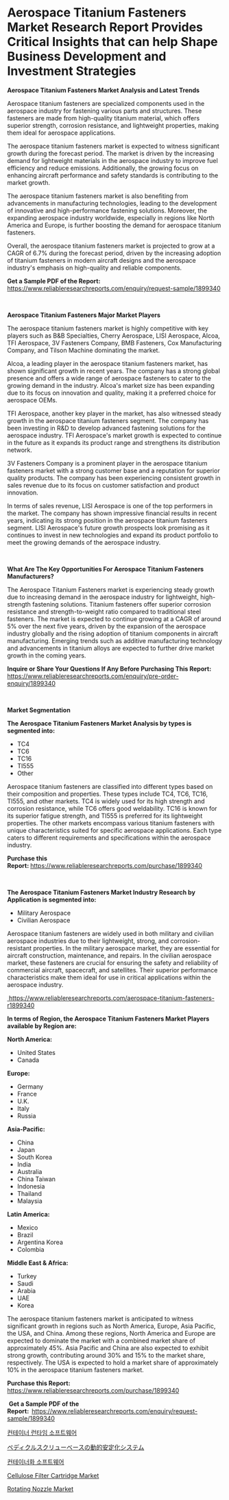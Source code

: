 <p><h1>Aerospace Titanium Fasteners Market Research Report Provides Critical Insights that can help Shape Business Development and Investment Strategies</h1></p><p><strong>Aerospace Titanium Fasteners Market Analysis and Latest Trends</strong></p>
<p><p>Aerospace titanium fasteners are specialized components used in the aerospace industry for fastening various parts and structures. These fasteners are made from high-quality titanium material, which offers superior strength, corrosion resistance, and lightweight properties, making them ideal for aerospace applications.</p><p>The aerospace titanium fasteners market is expected to witness significant growth during the forecast period. The market is driven by the increasing demand for lightweight materials in the aerospace industry to improve fuel efficiency and reduce emissions. Additionally, the growing focus on enhancing aircraft performance and safety standards is contributing to the market growth.</p><p>The aerospace titanium fasteners market is also benefiting from advancements in manufacturing technologies, leading to the development of innovative and high-performance fastening solutions. Moreover, the expanding aerospace industry worldwide, especially in regions like North America and Europe, is further boosting the demand for aerospace titanium fasteners.</p><p>Overall, the aerospace titanium fasteners market is projected to grow at a CAGR of 6.7% during the forecast period, driven by the increasing adoption of titanium fasteners in modern aircraft designs and the aerospace industry's emphasis on high-quality and reliable components.</p></p>
<p><strong>Get a Sample PDF of the Report:&nbsp;</strong> <a href="https://www.reliableresearchreports.com/enquiry/request-sample/1899340">https://www.reliableresearchreports.com/enquiry/request-sample/1899340</a></p>
<p>&nbsp;</p>
<p><strong>Aerospace Titanium Fasteners Major Market Players</strong></p>
<p><p>The aerospace titanium fasteners market is highly competitive with key players such as B&B Specialties, Cherry Aerospace, LISI Aerospace, Alcoa, TFI Aerospace, 3V Fasteners Company, BMB Fasteners, Cox Manufacturing Company, and Tilson Machine dominating the market. </p><p>Alcoa, a leading player in the aerospace titanium fasteners market, has shown significant growth in recent years. The company has a strong global presence and offers a wide range of aerospace fasteners to cater to the growing demand in the industry. Alcoa's market size has been expanding due to its focus on innovation and quality, making it a preferred choice for aerospace OEMs.</p><p>TFI Aerospace, another key player in the market, has also witnessed steady growth in the aerospace titanium fasteners segment. The company has been investing in R&D to develop advanced fastening solutions for the aerospace industry. TFI Aerospace's market growth is expected to continue in the future as it expands its product range and strengthens its distribution network.</p><p>3V Fasteners Company is a prominent player in the aerospace titanium fasteners market with a strong customer base and a reputation for superior quality products. The company has been experiencing consistent growth in sales revenue due to its focus on customer satisfaction and product innovation.</p><p>In terms of sales revenue, LISI Aerospace is one of the top performers in the market. The company has shown impressive financial results in recent years, indicating its strong position in the aerospace titanium fasteners segment. LISI Aerospace's future growth prospects look promising as it continues to invest in new technologies and expand its product portfolio to meet the growing demands of the aerospace industry.</p></p>
<p>&nbsp;</p>
<p><strong>What Are The Key Opportunities For Aerospace Titanium Fasteners Manufacturers?</strong></p>
<p><p>The Aerospace Titanium Fasteners market is experiencing steady growth due to increasing demand in the aerospace industry for lightweight, high-strength fastening solutions. Titanium fasteners offer superior corrosion resistance and strength-to-weight ratio compared to traditional steel fasteners. The market is expected to continue growing at a CAGR of around 5% over the next five years, driven by the expansion of the aerospace industry globally and the rising adoption of titanium components in aircraft manufacturing. Emerging trends such as additive manufacturing technology and advancements in titanium alloys are expected to further drive market growth in the coming years.</p></p>
<p><strong>Inquire or Share Your Questions If Any Before Purchasing This Report:</strong> <a href="https://www.reliableresearchreports.com/enquiry/pre-order-enquiry/1899340">https://www.reliableresearchreports.com/enquiry/pre-order-enquiry/1899340</a></p>
<p>&nbsp;</p>
<p><strong>Market Segmentation</strong></p>
<p><strong>The Aerospace Titanium Fasteners Market Analysis by types is segmented into:</strong></p>
<p><ul><li>TC4</li><li>TC6</li><li>TC16</li><li>TI555</li><li>Other</li></ul></p>
<p><p>Aerospace titanium fasteners are classified into different types based on their composition and properties. These types include TC4, TC6, TC16, TI555, and other markets. TC4 is widely used for its high strength and corrosion resistance, while TC6 offers good weldability. TC16 is known for its superior fatigue strength, and TI555 is preferred for its lightweight properties. The other markets encompass various titanium fasteners with unique characteristics suited for specific aerospace applications. Each type caters to different requirements and specifications within the aerospace industry.</p></p>
<p><strong>Purchase this Report:&nbsp;</strong><a href="https://www.reliableresearchreports.com/purchase/1899340">https://www.reliableresearchreports.com/purchase/1899340</a></p>
<p>&nbsp;</p>
<p><strong>The Aerospace Titanium Fasteners Market Industry Research by Application is segmented into:</strong></p>
<p><ul><li>Military Aerospace</li><li>Civilian Aerospace</li></ul></p>
<p><p>Aerospace titanium fasteners are widely used in both military and civilian aerospace industries due to their lightweight, strong, and corrosion-resistant properties. In the military aerospace market, they are essential for aircraft construction, maintenance, and repairs. In the civilian aerospace market, these fasteners are crucial for ensuring the safety and reliability of commercial aircraft, spacecraft, and satellites. Their superior performance characteristics make them ideal for use in critical applications within the aerospace industry.</p></p>
<p><a href="https://www.reliableresearchreports.com/aerospace-titanium-fasteners-r1899340">&nbsp;https://www.reliableresearchreports.com/aerospace-titanium-fasteners-r1899340</a></p>
<p><strong>In terms of Region, the Aerospace Titanium Fasteners Market Players available by Region are:</strong></p>
<p>
    <p> <strong> North America: </strong>
        <ul>
            <li>United States</li>
            <li>Canada</li>
        </ul>
        </p> 
    <p> <strong> Europe: </strong>
        <ul>
            <li>Germany</li>
            <li>France</li>
            <li>U.K.</li>
            <li>Italy</li>
            <li>Russia</li>
        </ul>
        </p> 
    <p> <strong> Asia-Pacific: </strong>
        <ul>
            <li>China</li>
            <li>Japan</li>
            <li>South Korea</li>
            <li>India</li>
            <li>Australia</li>
            <li>China Taiwan</li>
            <li>Indonesia</li>
            <li>Thailand</li>
            <li>Malaysia</li>
        </ul>
        </p> 
    <p> <strong> Latin America: </strong>
        <ul>
            <li>Mexico</li>
            <li>Brazil</li>
            <li>Argentina Korea</li>
            <li>Colombia</li>
        </ul>
        </p> 
    <p> <strong> Middle East & Africa: </strong>
        <ul>
            <li>Turkey</li>
            <li>Saudi</li>
            <li>Arabia</li>
            <li>UAE</li>
            <li>Korea</li>
        </ul>
    </p>
    </p>
<p><p>The aerospace titanium fasteners market is anticipated to witness significant growth in regions such as North America, Europe, Asia Pacific, the USA, and China. Among these regions, North America and Europe are expected to dominate the market with a combined market share of approximately 45%. Asia Pacific and China are also expected to exhibit strong growth, contributing around 30% and 15% to the market share, respectively. The USA is expected to hold a market share of approximately 10% in the aerospace titanium fasteners market.</p></p>
<p><strong>Purchase this Report: </strong><a href="https://www.reliableresearchreports.com/purchase/1899340">https://www.reliableresearchreports.com/purchase/1899340</a></p>
<p>&nbsp;<strong>Get a Sample PDF of the Report:&nbsp;&nbsp;</strong><a href="https://www.reliableresearchreports.com/enquiry/request-sample/1899340">https://www.reliableresearchreports.com/enquiry/request-sample/1899340</a></p>
<p><strong></strong></p>
<p><p><a href="https://github.com/lzuwsfreyoq70/Market-Research-Report-List-2/blob/main/4487431172005.md">컨테이너 런타임 소프트웨어</a></p><p><a href="https://github.com/CarlieShields/Market-Research-Report-List-1/blob/main/3935644160225.md">ペディクルスクリューベースの動的安定化システム</a></p><p><a href="https://github.com/TrevorKruvalis5678/Market-Research-Report-List-2/blob/main/1178084172006.md">컨테이너화 소프트웨어</a></p><p><a href="https://github.com/Paul14Anderson63/Market-Research-Report-List-4/blob/main/cellulose-filter-cartridge-market.md">Cellulose Filter Cartridge Market</a></p><p><a href="https://github.com/mabutironaldo/Market-Research-Report-List-5/blob/main/rotating-nozzle-market.md">Rotating Nozzle Market</a></p></p>